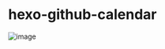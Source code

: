 # hexo-github-calendar
![image](https://user-images.githubusercontent.com/41030537/155283323-652fdb05-10b6-4355-882d-d418d3a75f21.png)
